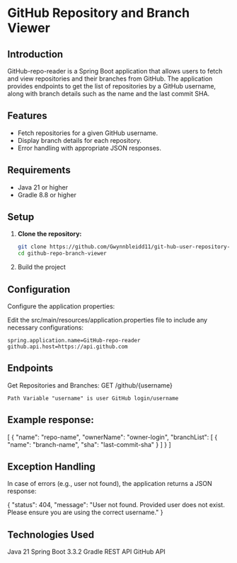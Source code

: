 # GitHub Repository and Branch Viewer

## Introduction
GitHub-repo-reader is a Spring Boot application that allows users to fetch and view repositories and their branches from GitHub. The application provides endpoints to get the list of repositories by a GitHub username, along with branch details such as the name and the last commit SHA.

## Features
- Fetch repositories for a given GitHub username.
- Display branch details for each repository.
- Error handling with appropriate JSON responses.

## Requirements
- Java 21 or higher
- Gradle 8.8 or higher

## Setup
1. **Clone the repository:**
   ```bash
   git clone https://github.com/Gwynnbleidd11/git-hub-user-repository-reader.git   
   cd github-repo-branch-viewer

2. Build the project

## Configuration
Configure the application properties:

Edit the src/main/resources/application.properties file to include any necessary configurations:

    spring.application.name=GitHub-repo-reader
    github.api.host=https://api.github.com

## Endpoints
Get Repositories and Branches:
    GET /github/{username}

    Path Variable "username" is user GitHub login/username

## Example response:

[
    {
        "name": "repo-name",
        "ownerName": "owner-login",
        "branchList": [
            {
                "name": "branch-name",
                "sha": "last-commit-sha"
            }
        ]
    }
]

## Exception Handling
In case of errors (e.g., user not found), the application returns a JSON response:

{
    "status": 404,
    "message": "User not found. Provided user does not exist. Please ensure you are using the correct username."
}

## Technologies Used
Java 21
Spring Boot 3.3.2
Gradle
REST API
GitHub API
